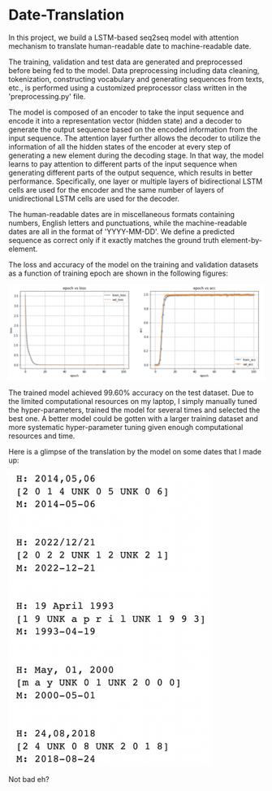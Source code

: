 # Date-Translation
In this project, we build a LSTM-based seq2seq model with attention mechanism to translate human-readable date to machine-readable date.

The training, validation and test data are generated and preprocessed before being fed to the model. Data preprocessing including data cleaning, tokenization, constructing vocabulary and generating sequences from texts, etc., is performed using a customized preprocessor class written in the 'preprocessing.py' file.

The model is composed of an encoder to take the input sequence and encode it into a representation vector (hidden state) and a decoder to generate the output sequence based on the encoded information from the input sequence. The attention layer further allows the decoder to utilize the information of all the hidden states of the encoder at every step of generating a new element during the decoding stage. In that way, the model learns to pay attention to different parts of the input sequence when generating different parts of the output sequence, which results in better performance. Specifically, one layer or multiple layers of bidirectional LSTM cells are used for the encoder and the same number of layers of unidirectional LSTM cells are used for the decoder.

The human-readable dates are in miscellaneous formats containing numbers, English letters and punctuations, while the machine-readable dates are all in the format of 'YYYY-MM-DD'. We define a predicted sequence as correct only if it exactly matches the ground truth element-by-element.

The loss and accuracy of the model on the training and validation datasets as a function of training epoch are shown in the following figures:

<img src="https://github.com/JiayuX/Date-Translation/blob/main/1.png" width="1000"/>

The trained model achieved 99.60% accuracy on the test dataset. Due to the limited computational resources on my laptop, I simply manually tuned the hyper-parameters, trained the model for several times and selected the best one. A better model could be gotten with a larger training dataset and more systematic hyper-parameter tuning given enough computational resources and time.

Here is a glimpse of the translation by the model on some dates that I made up:

<img src="https://raw.githubusercontent.com/JiayuX/Date-Translation/main/2.png" width="400"/>

Not bad eh?
